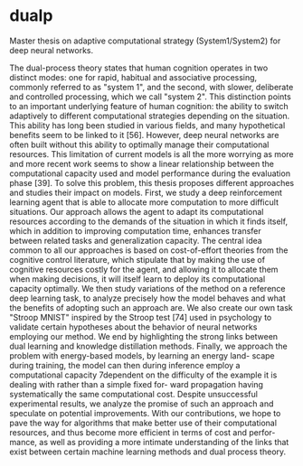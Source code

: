 # dualp
Master thesis on adaptive computational strategy (System1/System2) for deep neural networks. 

The dual-process theory states that human cognition operates in two distinct modes: one
for rapid, habitual and associative processing, commonly referred to as "system 1", and the
second, with slower, deliberate and controlled processing, which we call "system 2". This
distinction points to an important underlying feature of human cognition: the ability to
switch adaptively to different computational strategies depending on the situation. This
ability has long been studied in various fields, and many hypothetical benefits seem to be
linked to it [56]. However, deep neural networks are often built without this ability to
optimally manage their computational resources. This limitation of current models is all the
more worrying as more and more recent work seems to show a linear relationship between
the computational capacity used and model performance during the evaluation phase [39].
To solve this problem, this thesis proposes different approaches and studies their impact
on models. First, we study a deep reinforcement learning agent that is able to allocate
more computation to more difficult situations. Our approach allows the agent to adapt its
computational resources according to the demands of the situation in which it finds itself,
which in addition to improving computation time, enhances transfer between related tasks
and generalization capacity. The central idea common to all our approaches is based on
cost-of-effort theories from the cognitive control literature, which stipulate that by making
the use of cognitive resources costly for the agent, and allowing it to allocate them when
making decisions, it will itself learn to deploy its computational capacity optimally.
We then study variations of the method on a reference deep learning task, to analyze
precisely how the model behaves and what the benefits of adopting such an approach are. We
also create our own task "Stroop MNIST" inspired by the Stroop test [74] used in psychology
to validate certain hypotheses about the behavior of neural networks employing our method.
We end by highlighting the strong links between dual learning and knowledge distillation
methods.
Finally, we approach the problem with energy-based models, by learning an energy land-
scape during training, the model can then during inference employ a computational capacity
7dependent on the difficulty of the example it is dealing with rather than a simple fixed for-
ward propagation having systematically the same computational cost. Despite unsuccessful
experimental results, we analyze the promise of such an approach and speculate on potential
improvements.
With our contributions, we hope to pave the way for algorithms that make better use of
their computational resources, and thus become more efficient in terms of cost and perfor-
mance, as well as providing a more intimate understanding of the links that exist between
certain machine learning methods and dual process theory.
